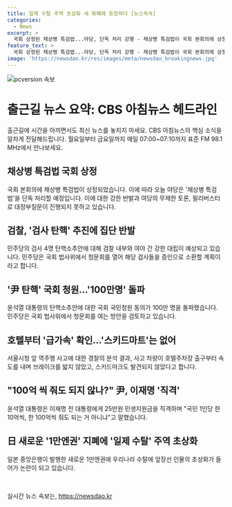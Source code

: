 ```yaml
---
title: 일제 수탈 주역 초상화 새 화폐에 등장하다 [뉴스쏙속]
categories:
  - News
excerpt: >
  국회 상정된 채상병 특검법...야당, 단독 처리 강행 - 채상병 특검법이 국회 본회의에 상정되며 여야 강한 대립 - 검사 탄핵 문제로 검찰과 야당의 대치 - 윤석열 대통령 탄핵 청원 100만명 돌파 - 서울시청 앞 역주행 사고 관련 속도 증빙 논란 - 윤석열 대통령의 조롱성 발언과 오늘의 소폭 개각 - 일본의 일제 수탈 주역 초상화가 들어간 새로운 1만엔권 출시 논란
feature_text: >
  국회 상정된 채상병 특검법...야당, 단독 처리 강행 - 채상병 특검법이 국회 본회의에 상정되며 여야 강한 대립 - 검사 탄핵 문제로 검찰과 야당의 대치 - 윤석열 대통령 탄핵 청원 100만명 돌파 - 서울시청 앞 역주행 사고 관련 속도 증빙 논란 - 윤석열 대통령의 조롱성 발언과 오늘의 소폭 개각 - 일본의 일제 수탈 주역 초상화가 들어간 새로운 1만엔권 출시 논란
image: 'https://newsdao.kr/res/images/meta/newsdao_breakingnews.jpg'
---
```


<p><img src="https://newsdao.kr/res/images/meta/newsdao_breakingnews.jpg" alt="pcversion 속보" /></p>

<h1>출근길 뉴스 요약: CBS 아침뉴스 헤드라인</h1>

<p data-ke-size="size16">출근길에 시간을 아끼면서도 최신 뉴스를 놓치지 마세요. CBS 아침뉴스의 핵심 소식을 알차게 전달해드립니다. 월요일부터 금요일까지 매일 07:00~07:10까지 표준 FM 98.1 MHz에서 만나보세요.</p>

<h2><b>채상병 특검법 국회 상정</b></h2>

<p data-ke-size="size16">국회 본회의에 채상병 특검법이 상정되었습니다. 이에 따라 오늘 야당은 '채상병 특검법'을 단독 처리할 예정입니다. 이에 대한 강한 반발과 여당의 무제한 토론, 필리버스터로 대정부질문이 진행되지 못하고 있습니다.</p>

<h2><b>검찰, '검사 탄핵' 추진에 집단 반발</b></h2>

<p data-ke-size="size16">민주당의 검사 4명 탄핵소추안에 대해 검찰 내부와 여야 간 강한 대립이 예상되고 있습니다. 민주당은 국회 법사위에서 청문회를 열어 해당 검사들을 증인으로 소환할 계획이라고 합니다.</p>

<h2><b>'尹 탄핵' 국회 청원…'100만명' 돌파</b></h2>

<p data-ke-size="size16">윤석열 대통령의 탄핵소추안에 대한 국회 국민청원 동의가 100만 명을 돌파했습니다. 민주당은 국회 법사위에서 청문회를 여는 방안을 검토하고 있습니다.</p>

<h2><b>호텔부터 '급가속' 확인…'스키드마트'는 없어</b></h2>

<p data-ke-size="size16">서울시청 앞 역주행 사고에 대한 경찰의 분석 결과, 사고 차량이 호텔주차장 출구부터 속도를 내며 브레이크를 밟지 않았고, 스키드마크도 발견되지 않았다고 합니다.</p>

<h2><b>"100억 씩 줘도 되지 않나?" 尹, 이재명 '직격'</b></h2>

<p data-ke-size="size16">윤석열 대통령은 이재명 전 대통령에게 25만원 민생지원금을 직격하며 "국민 1인당 한 10억씩, 한 100억씩 줘도 되는 거 아니냐"고 말했습니다.</p>

<h2><b>日 새로운 '1만엔권' 지폐에 '일제 수탈' 주역 초상화</b></h2>

<p data-ke-size="size16">일본 중앙은행이 발행한 새로운 1만엔권에 우리나라 수탈에 앞장선 인물의 초상화가 들어가 논란이 되고 있습니다.</p>

<p data-ke-size="size16">&nbsp;</p>
실시간 뉴스 속보는, <a href="https://newsdao.kr" rel="dofollow">https://newsdao.kr</a>


